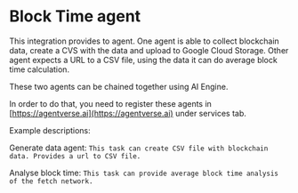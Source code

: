 # Block Time agent

This integration provides to agent. One agent is able to collect blockchain data, create a CVS with the data and upload to Google Cloud Storage. Other agent expects a URL to a CSV file, using the data it can do average block time calculation.

These two agents can be chained together using AI Engine.

In order to do that, you need to register these agents in [https://agentverse.ai](https://agentverse.ai) under services tab.

Example descriptions:

Generate data agent:
```This task can create CSV file with blockchain data. Provides a url to CSV file.```

Analyse block time:
```This task can provide average block time analysis of the fetch network.```
